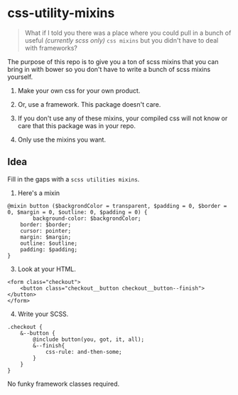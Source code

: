 # css-utility-mixins

> What if I told you there was a place where you could pull in a bunch of useful _(currently scss only)_ `css mixins` but you didn't have to deal with frameworks? 

The purpose of this repo is to give you a ton of scss mixins that you can bring in with bower so you don't have to write a bunch of scss mixins yourself.

1. Make your own css for your own product.

2. Or, use a framework. This package doesn't care.

3. If you don't use any of these mixins, your compiled css will not know or care that this package was in your repo.

4. Only use the mixins you want. 

## Idea

Fill in the gaps with a `scss utilities mixins`. 

1. Here's a mixin
```
@mixin button ($backgrondColor = transparent, $padding = 0, $border = 0, $margin = 0, $outline: 0, $padding = 0) {
		background-color: $backgrondColor;
    border: $border;
    cursor: pointer;
    margin: $margin;
    outline: $outline;
    padding: $padding;
}

```

3. Look at your HTML.
```
<form class="checkout">
    <button class="checkout__button checkout__button--finish"></button>
</form>
```

4. Write your SCSS.
```
.checkout {
	&--button {
		@include button(you, got, it, all);
		&--finish{
			css-rule: and-then-some;
		}
	}
}
```
No funky framework classes required.

